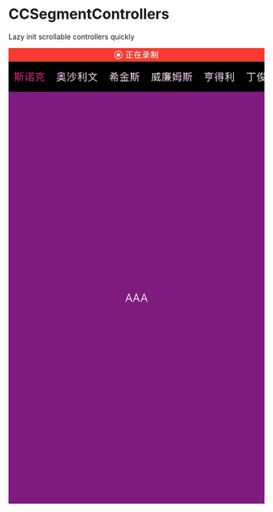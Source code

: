 # CCSegmentControllers
Lazy init scrollable controllers quickly

![](https://github.com/keisme/CCSegmentControllers/blob/master/demo.gif)
